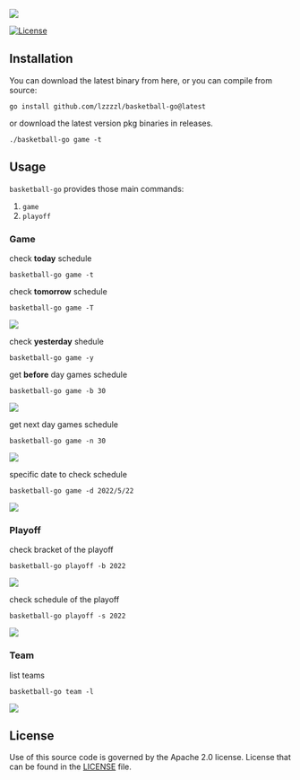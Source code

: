 ![](https://s1.ax1x.com/2022/05/26/XA4CHf.png)

[![License](https://img.shields.io/badge/License-Apache%202.0-blue.svg)](https://opensource.org/licenses/Apache-2.0)


## Installation

You can download the latest binary from here, or you can compile from source:
```
go install github.com/lzzzzl/basketball-go@latest
```

or download the latest version pkg binaries in releases.
```
./basketball-go game -t
```

## Usage

`basketball-go` provides those main commands:
1. `game`
2. `playoff`

### Game

check **today** schedule
```
basketball-go game -t
```

check **tomorrow** schedule
```
basketball-go game -T
```

![](https://github.com/lzzzzl/GifResources/blob/main/gif/gameT.gif)

check **yesterday** shedule
```
basketball-go game -y
```

get **before** day games schedule
```
basketball-go game -b 30
```

![](https://github.com/lzzzzl/GifResources/blob/main/gif/gameB.gif)

get next day games schedule
```
basketball-go game -n 30
```

![](https://github.com/lzzzzl/GifResources/blob/main/gif/gameN.gif)

specific date to check schedule
```
basketball-go game -d 2022/5/22
```

![](https://github.com/lzzzzl/GifResources/blob/main/gif/gameD.gif)

### Playoff

check bracket of the playoff
```
basketball-go playoff -b 2022
```

![](https://github.com/lzzzzl/GifResources/blob/main/gif/playoffB.gif)

check schedule of the playoff
```
basketball-go playoff -s 2022
```

![](https://github.com/lzzzzl/GifResources/blob/main/gif/playoffS.gif)

### Team

list teams
```
basketball-go team -l
```

![](https://github.com/lzzzzl/GifResources/blob/main/gif/teamL.gif)

## License

Use of this source code is governed by the Apache 2.0 license. License that can be found in the [LICENSE](https://github.com/arsham/figurine/blob/master/LICENSE) file.

